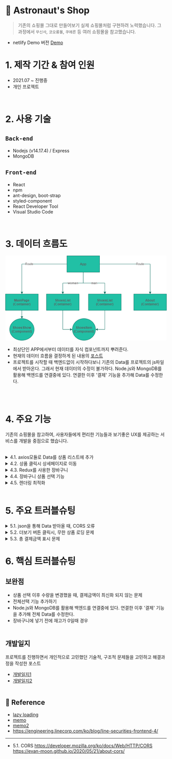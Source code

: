 # 🚀 Astronaut's Shop

> 기존의 쇼핑몰 그대로 만들어보기
> 실제 쇼핑몰처럼 구현하려 노력했습니다. 그 과정에서 `무신사`, `코오롱몰`, `쿠에른` 등 여러 쇼핑몰을 참고했습니다.

- netlify Demo 버전
  [Demo](https://priceless-davinci-7b8ea1.netlify.app/)
  <br/>

# 1. 제작 기간 & 참여 인원

- 2021.07 ~ 진행중
- 개인 프로젝트

</br>

# 2. 사용 기술

## `Back-end`

- Nodejs (v14.17.4)
  / Express
- MongoDB

## `Front-end`

- React
- npm
- ant-design, boot-strap
- styled-component
- React Developer Tool
- Visual Studio Code

</br>

# 3. 데이터 흐름도

![](https://github.com/MinsoftK/astronaut-shop/blob/master/flowchart2.png?raw=true)

- 최상단인 APP에서부터 데이터를 자식 컴포넌트까지 뿌려준다.
- 현재의 데이터 흐름을 결정하게 된 내용의 [포스트](https://minsoftk.tistory.com/66)
- 프로젝트를 시작할 때 백엔드없이 시작하다보니 기존의 Data를 프로젝트의 js파일에서 받아온다. 그래서 현재 데이터의 수정이 불가하다. Node.js와 MongoDB를 활용해 백엔드를 연결중에 있다. 연결한 이후 '결제' 기능을 추가해 Data를 수정한다.

<br/>
<br/>

# 4. 주요 기능

기존의 쇼핑몰을 참고하여, 사용자들에게 편리한 기능들과 보기좋은 UX를 제공하는 서비스를 개발을 중점으로 했습니다.

<br/>

<details>
<summary>4.1. axios모듈로 Data를 상품 리스트에 추가</summary>
<div markdown="1">
<br/>

<center><img src="https://github.com/MinsoftK/astronaut-shop/blob/master/shop/src/img/readme1.png?raw=true" width="600" height="400"/></center>

- 프로젝트를 처음 시작할 때, 미리 Data를 json파일로 만들어놨다. 해당 데이터들을 다른 [github Repository](https://github.com/MinsoftK/jsontest/blob/master/test0.json)에 올려놨다. 여자상품인지 남자상품인지에 따라 다른 json파일을 axios 모듈로 받아온다. 해당 데이터를 기존의 데이터 obj에 추가해준다.  
  👉 [code 확인](https://github.com/MinsoftK/astronaut-shop/blob/d84390fe076984f8b2f7c370e348df8a4862ec1b/shop/src/container/ShoesList.js#L90)

- 더보기 버튼을 클릭했을 때, 만약 더이상 진열할 상품이 없다면 더보기 버튼을 비활성화 시킨다. 남자, 여자 카테고리의 버튼의 state를 따로 관리한다.
  👉 [code 확인](https://github.com/MinsoftK/astronaut-shop/blob/d84390fe076984f8b2f7c370e348df8a4862ec1b/shop/src/container/ShoesList.js#L100)

  <br/>
  <br/>
  </div>
  </details>

<details>
<summary>4.2. 상품 클릭시 상세페이지로 이동</summary>
<div markdown="2">
<br/>

### 👉 [전체 code보기](https://github.com/MinsoftK/astronaut-shop/blob/d84390fe076984f8b2f7c370e348df8a4862ec1b/shop/src/component/ShoesItem.js#L16)

```js
(shop/src/component/ShoesItem.js)
(...)
	const onClick = () => {
		console.log('src', { src });
		history.push(src);
	};
	return (
		<div className="col-md-4" onClick={onClick}>
			<img loading="lazy" src={props.shoes.imageUrl} width="100%"></img>
			<h4>{props.shoes.title}</h4>
			<h5>₩ {itemPrice}</h5>
		</div>
	);
(...)
```

- 하나의 상품의 클릭이벤트가 발생했을때, history 훅을 이용해 `src`로 이동하게 했다. 그러면 아래와 같이 해당 상품의 정보로 이동할 수 있었다.

<center><img src="https://github.com/MinsoftK/astronaut-shop/blob/master/shop/src/img/readme2.png?raw=true" width="600" height="400"/></center>

<br/><br/>

  </div>
  </details>

  <details>
<summary> 4.3. Redux를 사용한 장바구니</summary>
<div markdown="3">
<br/>

# 장바구니

### 👉 [전체 code보기](https://github.com/MinsoftK/astronaut-shop/blob/master/shop/src/container/Cart.js)

<center><img src="https://github.com/MinsoftK/astronaut-shop/blob/master/shop/src/img/readme3.png?raw=true" width="800" height="600"/></center>

- 그림과 같이 상품 상세정보창에서 장바구니에 추가 버튼을 클릭하면, 장바구니 페이지에 추가가 된다. 이미 전달된 상세페이지에서 Cart로의 Data 전달은 상당히 까다롭다. 그래서 Redux라는 상태 관리 툴을 이용해 관리했다. 👉 [redux code보기](https://github.com/MinsoftK/astronaut-shop/blob/master/shop/src/redux.js)

```js
<button
	className="btn btn-danger"
	onClick={() => {
		dispatch({
			type: '항목추가',
			//redux에 보내는 payload
			payload: {
				id: findItem.id,
				sex: props.num,
				name: findItem.title,
				remain: findItem.remain,
				quan: 1,
				imageUrl: findItem.imageUrl,
				price: findItem.price,
			},
		});
		history.push('/cart');
	}}>
	장바구니에 추가
</button>
```

- 위의 장바구니에 추가 버튼을 눌르면 payload로 redux데이터에 해당 컴포넌트에서 props로 받아온 데이터를 넘겨준다.
- 장바구니 페이지의 `+`, `-` 버튼을 눌를때마다 redux의 action으로 전달되어 해당 작업을 수행한다.

<br/><br/>

  </div>
  </details>

  <details>
<summary> 4.4. 장바구니 상품 선택 기능</summary>
<div markdown="4">
<br/>

# 상품 선택 결제 기능

### 👉 [전체 code보기](https://github.com/MinsoftK/astronaut-shop/blob/master/shop/src/container/Cart.js)

<center><img src="https://github.com/MinsoftK/astronaut-shop/blob/master/shop/src/img/readme7.png?raw=true" width="800" height="600"/></center>

- 장바구니에서 상품을 선택하면 상품이 실시간으로 업데이트 된다. 👉 [checkbox 전체 코드 보기](https://github.com/MinsoftK/astronaut-shop/blob/6e469964e4a983b527d0525eae5f622bd2c4e05f/shop/src/container/Cart.js#L30)

```js
//처음 렌더링될 때
useEffect(() => {
	console.log('훅을 이용해 redux state 가져오기', state);
	console.log('state', state);

	//렌더링될때 상품의 개수만큼 checkbox state를 저장할 obj 생성
	let copy = [];
	for (let i = 0; i < state.length; i++) copy.push(false);
	setIsSelect(copy);
}, []);
```

- 이 기능을 만들기 위해 useEffect 훅을 이용해 처음에 렌더링될 때, 기존의 redux 데이터의 개수만큼 obj를 만들어 false를 입력해줬다. 기존의 버튼들은 선택되지 않는 false 값을 default로 가지게 했다.
- 버튼이 눌렸을때 useState를 이용한 state값 변경으로 실시간 업데이트를 가능하게 만들었다.
  <br/><br/>

```js
const onChange = (e) => {
	console.log(`checked = ${e.target.checked} , i = ${e.target.checkNumber}`);
	let copy = [...isselect];
	//copy의 checkNumber 인덱스 값을 변경해준다.
	copy[e.target.checkNumber] = e.target.checked;

	if (e.target.checked === true) {
		//체크박스가 체크되었을때 해당 상품 총 금액을 더해준다.
		setSelectPay(selectPay + e.target.item.price * e.target.item.quan);
	} else if (e.target.checked === false) {
		//체크박스가 체크되었을때 해당 상품 총 금액을 빼준다.
		setSelectPay(selectPay - e.target.item.price * e.target.item.quan);
	} else {
		alert('잘못된 선택입니다.');
	}
};
```

- 이벤트가 일어났을 때, 위에서 만들어 놓은 redux의 obj의 값이 만약 true라면, 선택되었으므로 해당 상품의 개수와 금액을 곱한 값으로 state를 변경해준다.
  <br/><br/>

  </div>
  </details>

 <details>
<summary> 4.5. 렌더링 최적화</summary>
<div markdown="5">
<br/>

# 렌더링 최적화

### 👉 [lazy loading code보기](https://github.com/MinsoftK/astronaut-shop/blob/6e469964e4a983b527d0525eae5f622bd2c4e05f/shop/src/App.js#L13)

### 👉 [memo code보기](https://github.com/MinsoftK/astronaut-shop/blob/6e469964e4a983b527d0525eae5f622bd2c4e05f/shop/src/container/Cart.js#L7)

<br/>

- React dev tool을 이용해 시간을 측정해서 렌더링 최적화에 효과가 있는지 비교해봤다. 제일 먼저 lazy loading을 적용했을 때의 시간을 비교해봤다. `App.js`에서 각각의 `Container` 컴포넌트를 로딩하고 있는데 lazy loading을 사용한 뒤, 렌더링 시간을 측정해봤다. 전체 렌더링 시간은 많이 줄었고, 컴포넌트들도 시간이 미세하게 줄어든 것을 확인할 수 있었다.
  <br/>

> lazy loading 적용 전

<center><img src="https://github.com/MinsoftK/astronaut-shop/blob/master/shop/src/img/readme4(lazy-before).png?raw=true" width="600" height="400"/></center>

> lazy loading 적용 후

<center><img src="https://github.com/MinsoftK/astronaut-shop/blob/master/shop/src/img/readme5(lazy-after).png?raw=true" width="600" height="400"/></center>

<br/>
<br/>

- React dev tool을 이용해 시간을 측정해서 렌더링 최적화에 효과가 있는지 비교해봤다. lazy loading 적용 이후 memo를 사용했을 때도 렌더링 시간을 측정해봤다. meme는 장바구니 페이지에서 사용했다. 그 이유는 수량을 조절할때, 리렌더링 되는 부분이 많았기 때문이다.

  > memo 적용 전

<center><img src="https://github.com/MinsoftK/astronaut-shop/blob/master/shop/src/img/readme7(memo-before).png?raw=true" width="600" height="400"/></center>

> memo 적용 후

<center><img src="https://github.com/MinsoftK/astronaut-shop/blob/master/shop/src/img/readme6(memo-after).png?raw=true" width="600" height="400"/></center>

- memo를 사용했을 때, 큰 차이가 없이 렌더링 되는 경우도 있었다. 하지만 추가되는 상품들이 추가가 될 때마다 memo를 체감할 수 있다. lazy loading처럼 큰 속도 향상은 볼 수 없었다.

<br/>

  </div>
  </details>
<br/>

# 5. 주요 트러블슈팅

 <details>
  <summary> 5.1. json을 통해 Data 받아올 때, CORS 오류</summary>
  <div markdown="1">

<br/>

# json을 통해 Data 받아올 때, CORS 오류

- 초기 환경에서 DB가 없어서 로컬환경을 이용해 axios 모듈을 통해서 github에 올려진 json파일을 받아오려 했다. 하지만 `Access to XMLHttpRequest at 'https://github.com/MinsoftK/react/blob/main/shop/src/Data/addManShoes.json' from origin 'http://localhost:3000' has been blocked by CORS policy: No 'Access-Control-Allow-Origin' header is present on the requested resource.` 오류가 발생했다. CORS 오류에 대해서 찾아봤는데 왜 CORS 오류가 발생하는지 이해하기 어려웠다.

- 원인은 github에서 json 파일을 제대로 안만들어서였다. json을 배포해줄 서버를 가지고 있어야하는데 프론트엔드 개발 중 서버를 만들어 확인하기란 상당히 까다로웠다. 그래서 프론트엔드 환경에서만 확인할 수 있는 방법을 찾아야 했다. 그러나 정보가 많이 없어서 찾기 힘들었지만 stackoverflow에서 [단서](https://stackoverflow.com/questions/29612800/load-json-from-github-file)를 얻을 수 있었다. 여러가지를 찾아본 결과, github에서 json을 불러오려면 해당 repository가 배포되어 있어야 된다는 것을 알았다. 그래서 json을 배포할 수 있는 [Repository](https://github.com/MinsoftK/jsontest)를 따로 만들어줘서 해결할 수 있었다.

  👉 [ 코드 전체 보기](https://github.com/MinsoftK/astronaut-shop/blob/ba961917c6cc688e3da929653dd851c6ff4df634/shop/src/container/ShoesList.js#L91)

```js
const fetchData = (i) => {
	axios
		.get('https://minsoftk.github.io/jsontest/test' + i + '.json')
		.then((result) => {
			result.data.map((item) => {
				let newObj = [...wshoes, ...result.data];
				setShoes(newObj);
			});
		})
		.catch(() => {
			console.log('실패');
		});
};
```

- 위와 같이 새로운 저장소 url로 json파일을 배포한 뒤, axios모듈로 데이터를 불러왔을 때 CORS 오류없이 정상적으로 동작하는 것을 확인할 수 있었다.

  <br/><br/>

</div>
</details>
<details>
  <summary> 5.2. 더보기 버튼 클릭시, 무한 상품 로딩 문제</summary>
  <div markdown="2">

<br/>

# 더보기 버튼 클릭시, 무한 상품 로딩

- 더보기 버튼을 눌렀을 때, 5.1에서처럼 axios모듈을 이용하여 json 데이터를 받아온다. 이때 상품을 불러와도 더보기 버튼이 비활성화되지 않아 무한으로 상품이 추가되는 오류가 있었다. 또한 남자, 여자 카테고리에서 더보기 버튼이 같은 state를 공유하고 있었다. 그래서 남자, 여자 상품 각각의 결과에 대한 버튼 활성화를 관리할 수 있게 state 변수를 2개 만들어줬다.

> 기존코드

```js
const fetchData = (i) => {
	axios
		.get('https://minsoftk.github.io/jsontest/test' + i + '.json')
		.then((result) => {
			result.data.map((item) => {
				let newObj = [...wshoes, ...result.data];
				setShoes(newObj);
			});
		})
		.catch(() => {
			console.log('실패');
		});
};
```

<br/>

> 수정된 코드

만약 기존의 데이터와 불러온 데이터를 합한 `newObj`의 길이가 여자상품의 개수보다 크거나 같다면 버튼을 비활성화 시킨다.

```js
const fetchData = (i) => {
		i
			? axios // i === 1일때 여자 카테고리 더보기 버튼 클릭시
					.get('https://minsoftk.github.io/jsontest/test' + i + '.json')
					.then((result) => {
						let newObj = [...wshoes, ...result.data]; //데이터 합치기
						setWShoesNum(Data.length + result.data.length); //원래 Data와 추가된 데이터의 길이
						if (newObj.length >= wshoesNum) setWBtnDisable('true'); //합친 데이터의 길이가 더 크다면 여자 카테고리 버튼 비활성화
						setWShoes(newObj);
						console.log(btndisable);
					})
					.catch(() => {
						console.log('실패');
					})
			: axios // i === 0일때 남자 카테고리 더보기 버튼 클릭시
					.get('https://minsoftk.github.io/jsontest/test' + i + '.json')
					.then((result) => {
						let newObj = [...shoes, ...result.data]; //데이터 합치기
						setShoesNum(Data.length + result.data.length); //원래 Data와 추가된 데이터의 길이
						if (newObj.length >= shoesNum) setBtnDisable('true'); //합친 데이터의 길이가 더 크다면 남자 카테고리 버튼 비활성화
						setShoes(newObj);
						console.log(btndisable);
					})
					.catch(() => {
						console.log('실패');
					});
```

<br/><br/>

</div>
</details>

<details>
  <summary> 5.3. 총 결제금액 표시 문제</summary>
  <div markdown="3">
  
  # 총 결제금액 표시 문제

## 👉 [ 코드 전체 보기](https://github.com/MinsoftK/astronaut-shop/blob/ba961917c6cc688e3da929653dd851c6ff4df634/shop/src/container/Cart.js#L30)

처음엔 Cart에 등록된 모든 상품의 수량과 금액에 따라 총 결제 금액을 표시하게 했다. 하지만 대부분의 쇼핑몰에서는 상품을 선택할 수 있는 기능이 있었다. 따라서 상품을 선택할 수 있는 기능을 만들려고하니 문제가 생겼다.

기존에는 상품의 선택없이 수량을 증가하면 total 값을 증가시킴으로 정상적인 값을 출력할 수 있었다. 하지만 상품을 선택하면 해당 금액만을 포함시켜야 하므로 기존의 짠 코드를 적용할 수는 없었다. state로 선택했을 시 값을 관리하고 true, false에 따라 총 결제금액에 포함시키도록 짜야 했다.

처음에 고민했던 지점이 선택된 상품을 알아야 했으므로 상품마다 checked가 됬는지 안됐는지, state 변수를 만들어야 했다. 그리고 useEffect로 선택이 해제되었을때 총 금액을 표시하려 했다. 그리고 버튼을 클릭했을때 기존의 setPay 한 부분들을 수정해야 했다. 하지만 그렇게 짜려면 `{state.map ...}` 함수 선언문 밖에서 처리를 해야했다. 그렇게 짜려하니 redux와 꼬여서 계속 `too many rendering~~` 오류가 발생하게 됐고, 어려웠다. 또한 코드가 복잡해지고 부자연스러웠다.

그래서 redux의 data를 가지고 오는 state.map 반복문 안에서 checkbox의 상태가 변할때 같이 값을 적용시키는게 어떨까? 생각을 했다. 그래서 아래와 같이 체크박스의 상태가 변했을 때 상태에 따라서 선택된 상품의 가격인 `selectPay`의 state를 변경 시켜줬다. 이후 정상적인 동작을 확인할 수 있었다.

> 기존 코드

```js
<Button
	variant="light"
	onClick={() => {
		dispatch({ type: '수량감소', data: i });
		setPay(pay - item.price);
	}}>
	-
</Button>;
{
	' ' + item.quan + ' ';
}
<Button
	variant="light"
	onClick={() => {
		dispatch({ type: '수량증가', data: i });
		setPay(pay + item.price);
	}}>
	+
</Button>;
```

- 수정된 코드

```js
const onChange = (e) => {
	console.log(`checked = ${e.target.checked} , i = ${e.target.checkNumber}`);
	let copy = [...isselect];
	//copy의 checkNumber 인덱스 값을 변경해준다.
	copy[e.target.checkNumber] = e.target.checked;

	if (e.target.checked === true) {
		//체크박스가 체크되었을때 해당 상품 총 금액을 더해준다.
		setSelectPay(selectPay + e.target.item.price * e.target.item.quan);
	} else if (e.target.checked === false) {
		//체크박스가 체크되었을때 해당 상품 총 금액을 빼준다.
		setSelectPay(selectPay - e.target.item.price * e.target.item.quan);
	} else {
		alert('잘못된 선택입니다.');
	}
};
```

```js

```

  <br/>

- <br/>
  </div>
  </details>

# 6. 핵심 트러블슈팅

## 보완점

- 상품 선택 이후 수량을 변경했을 때, 결제금액이 최신화 되지 않는 문제
- 전체선택 기능 추가하기
- Node.js와 MongoDB를 활용해 백엔드를 연결중에 있다. 연결한 이후 '결제' 기능을 추가해 전체 Data를 수정한다.
- 장바구니에 넣기 전에 재고가 0일때 경우
  <br/>
  <br/>

## 개발일지

프로젝트를 진행하면서 개인적으로 고민했던 기술적, 구조적 문제들을 고민하고 해결과정을 작성한 포스트

- [개발일지1](https://minsoftk.tistory.com/66)
- [개발일지2](https://minsoftk.tistory.com/67?category=872236)
  <br/>
  <br/>

## 📕 Reference

- [lazy loading](https://velog.io/@vagabondms/%EA%B8%B0%EC%88%A0-%EC%8A%A4%ED%84%B0%EB%94%94-Lazy-loading%EC%9D%B4%EB%9E%80-%EB%AC%B4%EC%97%87%EC%9D%B8%EA%B0%80)
- [memo](https://ui.toast.com/weekly-pick/ko_20190731)
- [memo2](https://medium.com/wantedjobs/react-profiler%EB%A5%BC-%EC%82%AC%EC%9A%A9%ED%95%98%EC%97%AC-%EC%84%B1%EB%8A%A5-%EC%B8%A1%EC%A0%95%ED%95%98%EA%B8%B0-5981dfb3d934)
- https://engineering.linecorp.com/ko/blog/line-securities-frontend-4/

<hr/>

- 5.1. CORS
  https://developer.mozilla.org/ko/docs/Web/HTTP/CORS
  https://evan-moon.github.io/2020/05/21/about-cors/
